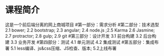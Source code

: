 # 课程简介
这是一个前后端分离的网上商城项目
#第一部分：需求分析
#第二部分：技术选型
2.1 bower; 2.2 bootstrap; 2.3 angular; 2.4 node.js ;2.5 Karma 2.6 Jasmine; 2.7 protractor; 2.8 gulp; 2.9 git
#第三部分：设计开发
3.1 前台构建 3.2 后台构建 3.3 业务开发
#第四部分：测试
4.1 单元测试 4.2 集成测试
#第五部分：集成布署
5.1 less编译、js&css压缩、JS检查、版本; 5.2上线布署
